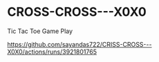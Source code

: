 # CROSS-CROSS---X0X0
Tic Tac Toe Game Play


https://github.com/sayandas722/CRISS-CROSS---X0X0/actions/runs/3921801765
